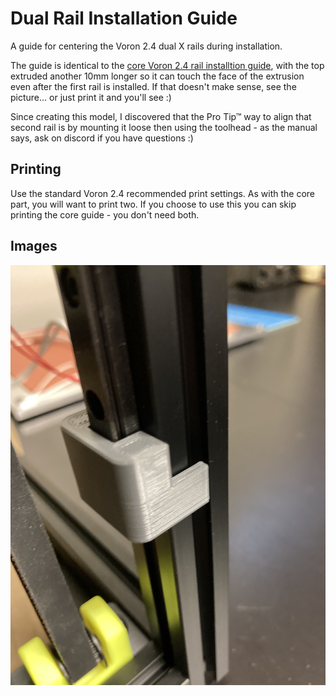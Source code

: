 # Dual Rail Installation Guide

A guide for centering the Voron 2.4 dual X rails during installation.

The guide is identical to the [core Voron 2.4 rail installtion guide](https://github.com/VoronDesign/Voron-2/blob/Voron2.4/STLs/VORON2.4/Tools/rail_installation_guide_center_x2.stl), with the top extruded another 10mm longer so it can touch the face of the extrusion even after the first rail is installed.  If that doesn't make sense, see the picture... or just print it and you'll see :)

Since creating this model, I discovered that the Pro Tip™ way to align that second rail is by mounting it loose then using the toolhead - as the manual says, ask on discord if you have questions :)

## Printing

Use the standard Voron 2.4 recommended print settings.  As with the core part, you will want to print two.  If you choose to use this you can skip printing the core guide - you don't need both.

## Images

![guide.jpg](images/guide.jpg)
